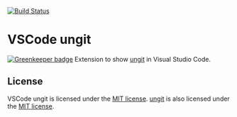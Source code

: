 [![Build Status](https://travis-ci.org/Hirse/vscode-ungit.svg?branch=master)](https://travis-ci.org/Hirse/vscode-ungit)

# VSCode ungit

[![Greenkeeper badge](https://badges.greenkeeper.io/Hirse/vscode-ungit.svg)](https://greenkeeper.io/)
Extension to show [ungit][ungit] in Visual Studio Code.

## License
VSCode ungit is licensed under the [MIT license][MIT]. [ungit][ungit] is also licensed under the [MIT license][MIT].  


[MIT]: http://opensource.org/licenses/MIT
[ungit]: https://github.com/FredrikNoren/ungit
